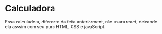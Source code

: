 # Calculadora

Essa calculadora, diferente da feita anteriorment, não usara react, deixando ela asssim com seu puro HTML, CSS e javaScript.
